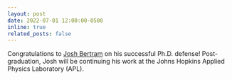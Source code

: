 ```yaml
---
layout: post
date: 2022-07-01 12:00:00-0500
inline: true
related_posts: false
---
```

Congratulations to [Josh Bertram](https://www.linkedin.com/in/jrjbertram/) on his successful Ph.D. defense! Post-graduation, Josh will be continuing his work at the Johns Hopkins Applied Physics Laboratory (APL). 
